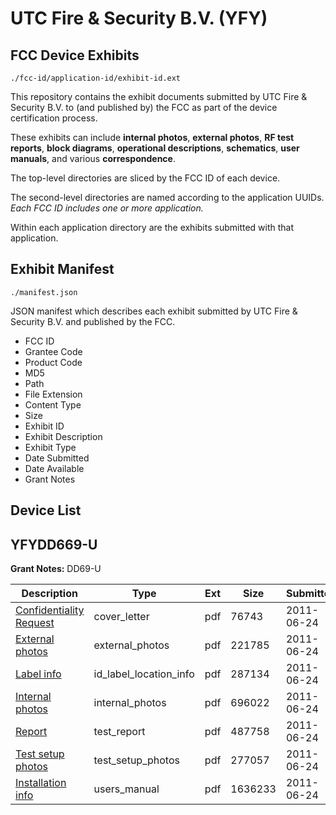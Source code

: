 # UTC Fire & Security B.V. (YFY)
## FCC Device Exhibits

```
./fcc-id/application-id/exhibit-id.ext
```

This repository contains the exhibit documents submitted by UTC Fire & Security B.V. to (and published by) the FCC as part of the device certification process.

These exhibits can include **internal photos**, **external photos**, **RF test reports**, **block diagrams**, **operational descriptions**, **schematics**, **user manuals**, and various **correspondence**.

The top-level directories are sliced by the FCC ID of each device.

The second-level directories are named according to the application UUIDs. *Each FCC ID includes one or more application.*

Within each application directory are the exhibits submitted with that application. 

## Exhibit Manifest

```
./manifest.json
```

JSON manifest which describes each exhibit submitted by UTC Fire & Security B.V. and published by the FCC.

- FCC ID
- Grantee Code
- Product Code
- MD5
- Path
- File Extension
- Content Type
- Size
- Exhibit ID
- Exhibit Description
- Exhibit Type
- Date Submitted
- Date Available
- Grant Notes

## Device List
## YFYDD669-U
**Grant Notes:** DD69-U

| Description | Type | Ext | Size | Submitted | Available |
| ----------- | ---- | --- | ---- | --------- | --------- |
| [Confidentiality Request](YFYDD669-U/dc03f9d2faf45276c919529ac15ccaae/1489665.pdf) | cover_letter | pdf | 76743 | 2011-06-24 | 2011-06-27 |
| [External photos](YFYDD669-U/dc03f9d2faf45276c919529ac15ccaae/1489667.pdf) | external_photos | pdf | 221785 | 2011-06-24 | 2011-06-27 |
| [Label info](YFYDD669-U/dc03f9d2faf45276c919529ac15ccaae/1489668.pdf) | id_label_location_info | pdf | 287134 | 2011-06-24 | 2011-06-27 |
| [Internal photos](YFYDD669-U/dc03f9d2faf45276c919529ac15ccaae/1489669.pdf) | internal_photos | pdf | 696022 | 2011-06-24 | 2011-06-27 |
| [Report](YFYDD669-U/dc03f9d2faf45276c919529ac15ccaae/1489674.pdf) | test_report | pdf | 487758 | 2011-06-24 | 2011-06-27 |
| [Test setup photos](YFYDD669-U/dc03f9d2faf45276c919529ac15ccaae/1489675.pdf) | test_setup_photos | pdf | 277057 | 2011-06-24 | 2011-06-27 |
| [Installation info](YFYDD669-U/dc03f9d2faf45276c919529ac15ccaae/1489676.pdf) | users_manual | pdf | 1636233 | 2011-06-24 | 2011-06-27 |
